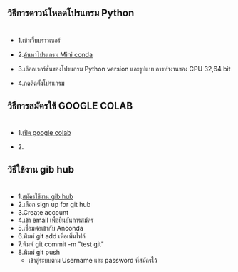 ## วิธีการดาวน์โหลดโปรแกรม Python <h1>
-   1.เข้าเว็บบราวเซอร์<br>
-   2.[ค้นหาโปรแกรม Mini conda](https://docs.conda.io/en/latest/miniconda.html)
-   3.เลือกเวอร์ชั่นของโปรแกรม Python version            และรูปแบบการทำงานของ CPU 32,64 bit  

-   4.กดติดตั้งโปรแกรม
## วิธีการสมัครใช้ GOOGLE COLAB <h1>
- 1.[เปิด google colab](https://colab.research.google.com/notebooks/welcome.ipynb)

- 2.<br>

## วิธีใช้งาน gib hub <h1>
- 1.[สมัครใช้งาน gib hub](https://github.com/)
- 2.เลือก sign up for git hub
- 3.Create account
- 4.เข้า email เพื่อยืนยันการสมัคร
- 5.เชื่อมต่อเข้ากับ Anconda
- 6.พิมพ์ git add เพื่อเพิ่มไฟล์
- 7.พิมพ์ git commit -m "test git"
- 8.พิมพ์ git push
    - เข้าสู่ระบบตาม Username และ password ที่สมัครไว้






 
